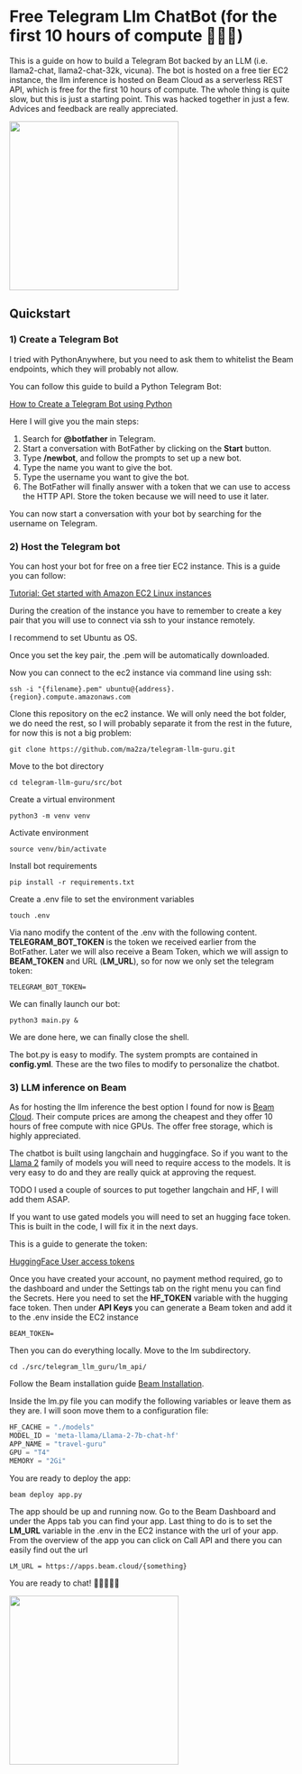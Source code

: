 # Free Telegram Llm ChatBot (for the first 10 hours of compute 🙇🏼‍♂️)

This is a guide on how to build a Telegram Bot backed by
an LLM (i.e. llama2-chat, llama2-chat-32k, vicuna). The bot is
hosted on a free tier EC2 instance, the llm inference is hosted on
Beam Cloud as a serverless REST API, which is free for the first
10 hours of compute. The whole thing is quite slow, but this is just
a starting point. This was hacked together in just a few. Advices and feedback
are really appreciated.

<img src="https://drive.google.com/uc?export=view&id=130x9x3F9KIn9Ki7d4Yc_SJk73vldaIMj" width="300">

## Quickstart

### 1) Create a Telegram Bot

I tried with PythonAnywhere, but you need to ask them to
whitelist the Beam endpoints, which they will probably not
allow.

You can follow this guide to build a Python Telegram Bot:

[How to Create a Telegram Bot using Python
](https://www.freecodecamp.org/news/how-to-create-a-telegram-bot-using-python/)

Here I will give you the main steps:

1) Search for **@botfather** in Telegram.
2) Start a conversation with BotFather by clicking on the **Start** button.
3) Type **/newbot**, and follow the prompts to set up a new bot.
4) Type the name you want to give the bot.
5) Type the username you want to give the bot.
6) The BotFather will finally answer with a token that we can use to access the HTTP API. Store the token because we
   will need to use it later.

You can now start a conversation with your bot
by searching for the username on Telegram.

### 2) Host the Telegram bot

You can host your bot for free on a free tier EC2 instance. This is
a guide you can follow:

[Tutorial: Get started with Amazon EC2 Linux instances](https://docs.aws.amazon.com/AWSEC2/latest/UserGuide/EC2_GetStarted.html)

During the creation of the instance you have to
remember to create a key pair that you will use to connect
via ssh to your instance remotely.

I recommend to set Ubuntu as OS.

Once you set the key pair, the .pem will be automatically downloaded.

Now you can connect to the ec2 instance via command line using ssh:

```shell
ssh -i "{filename}.pem" ubuntu@{address}.{region}.compute.amazonaws.com
```

Clone this repository on the ec2 instance. We will only need the bot folder, we do need the rest,
so I will probably separate it from the rest in the future, for now this is
not a big problem:

```shell
git clone https://github.com/ma2za/telegram-llm-guru.git
```

Move to the bot directory

```shell
cd telegram-llm-guru/src/bot
```

Create a virtual environment

```shell
python3 -m venv venv
```

Activate environment

```shell
source venv/bin/activate
```

Install bot requirements

```shell
pip install -r requirements.txt
```

Create a .env file to set the environment variables

```shell
touch .env
```

Via nano modify the content of the .env with the following content.
**TELEGRAM_BOT_TOKEN** is the token we received earlier from the BotFather.
Later we will also receive a Beam Token, which we will assign to **BEAM_TOKEN** and URL (**LM_URL**),
so for now we only set the telegram token:

```shell
TELEGRAM_BOT_TOKEN=
```

We can finally launch our bot:

```shell
python3 main.py &
```

We are done here, we can finally close the shell.

The bot.py is easy to modify. The system prompts are contained
in **config.yml**. These are the two files to modify
to personalize the chatbot.

### 3) LLM inference on Beam

As for hosting the llm inference the best option I found for now
is [Beam Cloud](https://www.beam.cloud/). Their compute prices are among the cheapest and
they offer 10 hours of free compute with nice GPUs. The offer free
storage, which is highly appreciated.

The chatbot is built using langchain and huggingface. So if you want
to the [Llama 2](https://huggingface.co/meta-llama/Llama-2-7b-chat) family of models you will need to require access to
the models.
It is very easy to do and they are really quick at approving the request.

TODO I used a couple of sources to put together langchain and HF,
I will add them ASAP.

If you want to use gated models you will need to set an hugging face token.
This is built in the code, I will fix it in the next days.

This is a guide to generate the token:

[HuggingFace User access tokens
](https://huggingface.co/docs/hub/security-tokens)

Once you have created your account, no payment method required,
go to the dashboard and under the Settings tab on the right
menu you can find the Secrets.
Here you need to set the **HF_TOKEN** variable with the hugging face token.
Then under **API Keys** you can generate a Beam token and add it to
the .env inside the EC2 instance

```shell
BEAM_TOKEN=
```

Then you can do everything locally. Move to the
lm subdirectory.

```shell
cd ./src/telegram_llm_guru/lm_api/
```

Follow the Beam installation guide [Beam Installation](https://docs.beam.cloud/getting-started/installation).

Inside the lm.py file you can modify the following
variables or leave them as they are. I will soon move them
to a configuration file:

```python
HF_CACHE = "./models"
MODEL_ID = 'meta-llama/Llama-2-7b-chat-hf'
APP_NAME = "travel-guru"
GPU = "T4"
MEMORY = "2Gi"
```

You are ready to deploy the app:

```shell
beam deploy app.py
```

The app should be up and running now. Go to the Beam Dashboard
and under the Apps tab you can find your app.
Last thing to do is to set the **LM_URL** variable in the
.env in the EC2 instance with the url of your app. From
the overview of the app you can click on Call API and
there you can easily find out the url

```shell
LM_URL = https://apps.beam.cloud/{something}
```

You are ready to chat! 🚀🚀🚀🚀🚀

<img src="https://drive.google.com/uc?export=view&id=1EQt9KahzYwWEqOiQMaOrjpRxxZ2IsaoD" width="300">
